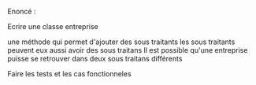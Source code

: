 Enoncé :

Ecrire une classe entreprise

une méthode qui permet d'ajouter des sous traitants
les sous traitants peuvent eux aussi avoir des sous traitans
Il est possible qu'une entreprise puisse se retrouver dans deux sous traitans différents


Faire les tests et les cas fonctionneles